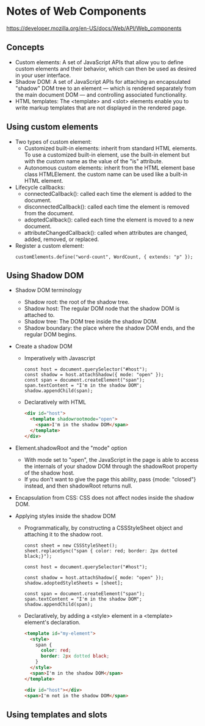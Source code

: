# Notes of Web Components

https://developer.mozilla.org/en-US/docs/Web/API/Web_components

## Concepts

- Custom elements: A set of JavaScript APIs that allow you to define custom elements and their behavior, which can then be used as desired in your user interface.
- Shadow DOM: A set of JavaScript APIs for attaching an encapsulated "shadow" DOM tree to an element — which is rendered separately from the main document DOM — and controlling associated functionality.
- HTML templates: The \<template> and \<slot> elements enable you to write markup templates that are not displayed in the rendered page.

## Using custom elements

- Two types of custom element:
  - Customized built-in elements: inherit from standard HTML elements. To use a customized built-in element, use the built-in element but with the custom name as the value of the "is" attribute.
  - Autonomous custom elements: inherit from the HTML element base class HTMLElement. the custom name can be used like a built-in HTML element.
- Lifecycle callbacks:
  - connectedCallback(): called each time the element is added to the document.
  - disconnectedCallback(): called each time the element is removed from the document.
  - adoptedCallback(): called each time the element is moved to a new document.
  - attributeChangedCallback(): called when attributes are changed, added, removed, or replaced.
- Register a custom element:
  ```JS
  customElements.define("word-count", WordCount, { extends: "p" });
  ```

## Using Shadow DOM

- Shadow DOM terminology
  - Shadow root: the root of the shadow tree.
  - Shadow host: The regular DOM node that the shadow DOM is attached to.
  - Shadow tree: The DOM tree inside the shadow DOM.
  - Shadow boundary: the place where the shadow DOM ends, and the regular DOM begins.
- Create a shadow DOM

  - Imperatively with Javascript

    ```JS
    const host = document.querySelector("#host");
    const shadow = host.attachShadow({ mode: "open" });
    const span = document.createElement("span");
    span.textContent = "I'm in the shadow DOM";
    shadow.appendChild(span);
    ```

  - Declaratively with HTML

    ```HTML
    <div id="host">
      <template shadowrootmode="open">
        <span>I'm in the shadow DOM</span>
      </template>
    </div>
    ```

- Element.shadowRoot and the "mode" option
  - With mode set to "open", the JavaScript in the page is able to access the internals of your shadow DOM through the shadowRoot property of the shadow host.
  - If you don't want to give the page this ability, pass {mode: "closed"} instead, and then shadowRoot returns null.
- Encapsulation from CSS: CSS does not affect nodes inside the shadow DOM.
- Applying styles inside the shadow DOM

  - Programmatically, by constructing a CSSStyleSheet object and attaching it to the shadow root.

    ```JS
    const sheet = new CSSStyleSheet();
    sheet.replaceSync("span { color: red; border: 2px dotted black;}");

    const host = document.querySelector("#host");

    const shadow = host.attachShadow({ mode: "open" });
    shadow.adoptedStyleSheets = [sheet];

    const span = document.createElement("span");
    span.textContent = "I'm in the shadow DOM";
    shadow.appendChild(span);
    ```

  - Declaratively, by adding a \<style> element in a \<template> element's declaration.

    ```HTML
    <template id="my-element">
      <style>
        span {
          color: red;
          border: 2px dotted black;
        }
      </style>
      <span>I'm in the shadow DOM</span>
    </template>

    <div id="host"></div>
    <span>I'm not in the shadow DOM</span>
    ```

## Using templates and slots
